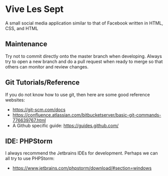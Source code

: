 # Vive Les Sept
A small social media application similar to that of Facebook written in HTML, CSS, and HTML

## Maintenance
Try not to commit directly onto the master branch when developing. Always try to open a new branch and do a pull request when ready to merge so that others can monitor and review changes.

## Git Tutorials/Reference
If you do not know how to use git, then here are some good reference websites:
* https://git-scm.com/docs
* https://confluence.atlassian.com/bitbucketserver/basic-git-commands-776639767.html
* A Github specific guide: https://guides.github.com/

## IDE: PHPStorm
I always recommend the Jetbrains IDEs for development. Perhaps we can all try to use PHPStorm: 
* https://www.jetbrains.com/phpstorm/download/#section=windows
